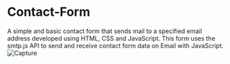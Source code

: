 # Contact-Form
A simple and basic contact form that sends mail to a specified email address developed using HTML, CSS and JavaScript. This form uses the smtp.js API to send and receive contact form data on Email with JavaScript.
![Capture](https://github.com/LakshmiM567/contact-form/assets/87180391/278fd1a6-9f68-43de-b041-4336ec3ab4f8)
